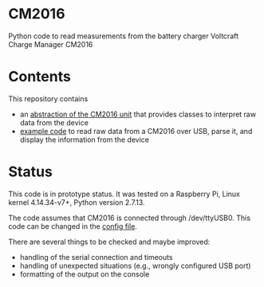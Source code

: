 # CM2016
Python code to read measurements from the battery charger Voltcraft Charge Manager CM2016


# Contents

This repository contains
- an [abstraction of the CM2016 unit](src/CM2016/CM2016.py) that provides classes to interpret raw data from the device
- [example code](src/main.py) to read raw data from a CM2016 over USB, parse it, and display the information from the device

# Status

This code is in prototype status. It was tested on a Raspberry Pi, Linux kernel 4.14.34-v7+, Python version 2.7.13.

The code assumes that CM2016 is connected through /dev/ttyUSB0. This code can be changed in the [config file](src/CM2016.ini).

There are several things to be checked and maybe improved:
- handling of the serial connection and timeouts
- handling of unexpected situations (e.g., wrongly configured USB port)
- formatting of the output on the console

